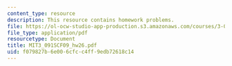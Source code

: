 ```yaml
---
content_type: resource
description: This resource contains homework problems.
file: https://ol-ocw-studio-app-production.s3.amazonaws.com/courses/3-091sc-introduction-to-solid-state-chemistry-fall-2010/f079827b6e006cfcc4ff9edb72618c14_MIT3_091SCF09_hw26.pdf
file_type: application/pdf
resourcetype: Document
title: MIT3_091SCF09_hw26.pdf
uid: f079827b-6e00-6cfc-c4ff-9edb72618c14
---
```

